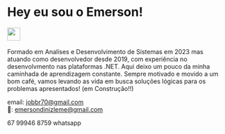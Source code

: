 # Hey eu sou o Emerson!

<a href="https://www.linkedin.com/in/emerson-diniz-leme-192ab336/"><img height="30" src="https://github.com/WaylonWalker/WaylonWalker/blob/main/icon/linkedin.png?raw=true"></a>
<br><br>
Formado em Analíses e Desenvolvimento de Sistemas em 2023 
mas atuando como desenvolvedor desde 2019, com experiência 
no desenvolvmento nas plataformas .NET. 
Aqui deixo um pouco da minha caminhada de aprendizagem constante.
Sempre motivado e movido a um bom café, vamos levando as vida em busca 
soluções lógicas para os problemas apresentados!
(em Construção!!)



email: jobbr70@gmail.com <br>
📧: emersondinizleme@gmail.com <br>

67 99946 8759 whatsapp

